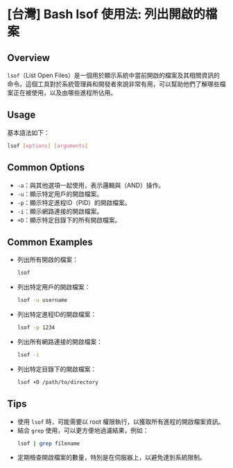 # [台灣] Bash lsof 使用法: 列出開啟的檔案

## Overview
`lsof`（List Open Files）是一個用於顯示系統中當前開啟的檔案及其相關資訊的命令。這個工具對於系統管理員和開發者來說非常有用，可以幫助他們了解哪些檔案正在被使用，以及由哪些進程所佔用。

## Usage
基本語法如下：
```bash
lsof [options] [arguments]
```

## Common Options
- `-a`：與其他選項一起使用，表示邏輯與（AND）操作。
- `-u`：顯示特定用戶的開啟檔案。
- `-p`：顯示特定進程ID（PID）的開啟檔案。
- `-i`：顯示網路連接的開啟檔案。
- `+D`：顯示特定目錄下的所有開啟檔案。

## Common Examples
- 列出所有開啟的檔案：
  ```bash
  lsof
  ```

- 列出特定用戶的開啟檔案：
  ```bash
  lsof -u username
  ```

- 列出特定進程ID的開啟檔案：
  ```bash
  lsof -p 1234
  ```

- 列出所有網路連接的開啟檔案：
  ```bash
  lsof -i
  ```

- 列出特定目錄下的開啟檔案：
  ```bash
  lsof +D /path/to/directory
  ```

## Tips
- 使用 `lsof` 時，可能需要以 root 權限執行，以獲取所有進程的開啟檔案資訊。
- 結合 `grep` 使用，可以更方便地過濾結果，例如：
  ```bash
  lsof | grep filename
  ```
- 定期檢查開啟檔案的數量，特別是在伺服器上，以避免達到系統限制。
